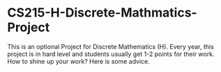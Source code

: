 # CS215-H-Discrete-Mathmatics-Project
This is an optional Project for Discrete Mathematics (H). Every year, this project is in hard level and students usually get 1-2 points for their work. How to shine up your work? Here is some advice.
